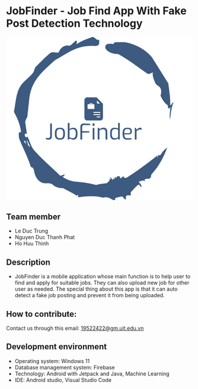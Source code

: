 # JobFinder - Job Find App With Fake Post Detection Technology
![text](https://github.com/leductrung2310/JobFinder/blob/main/app/src/main/res/drawable/logo.png?raw=true)

## Team member
- Le Duc Trung
- Nguyen Duc Thanh Phat
- Ho Huu Thinh

## Description
- JobFinder is a mobile application whose main function is to help user to find and apply for suitable jobs. They can also upload new job for other user as needed. The special thing about this app is that it can auto detect a fake job posting and prevent it from being uploaded. 

## How to contribute:
Contact us through this email: 19522422@gm.uit.edu.vn

## Development environment
- Operating system: Windows 11
- Database management system: Firebase
- Technology: Android with Jetpack and Java, Machine Learning
- IDE: Android studio, Visual Studio Code
